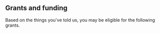 ## Grants and funding

Based on the things you've told us, you may be eligible for the following grants.
